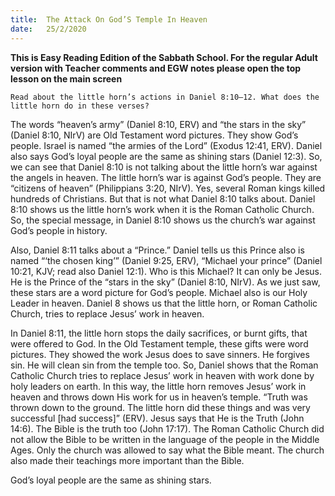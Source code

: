 ```yaml
---
title:  The Attack On God’S Temple In Heaven
date:   25/2/2020
---
```


**This is Easy Reading Edition of the Sabbath School. For the regular Adult version with Teacher comments and EGW notes please open the top lesson on the main screen** 

`Read about the little horn’s actions in Daniel 8:10–12. What does the little horn do in these verses?`

The words “heaven’s army” (Daniel 8:10, ERV) and “the stars in the sky” (Daniel 8:10, NIrV) are Old Testament word pictures. They show God’s people. Israel is named “the armies of the Lord” (Exodus 12:41, ERV). Daniel also says God’s loyal people are the same as shining stars (Daniel 12:3). So, we can see that Daniel 8:10 is not talking about the little horn’s war against the angels in heaven. The little horn’s war is against God’s people. They are “citizens of heaven” (Philippians 3:20, NIrV). Yes, several Roman kings killed hundreds of Christians. But that is not what Daniel 8:10 talks about. Daniel 8:10 shows us the little horn’s work when it is the Roman Catholic Church. So, the special message, in Daniel 8:10 shows us the church’s war against God’s people in history.

Also, Daniel 8:11 talks about a “Prince.” Daniel tells us this Prince also is named “‘the chosen king’” (Daniel 9:25, ERV), “Michael your prince” (Daniel 10:21, KJV; read also Daniel 12:1). Who is this Michael? It can only be Jesus. He is the Prince of the “stars in the sky” (Daniel 8:10, NIrV). As we just saw, these stars are a word picture for God’s people. Michael also is our Holy Leader in heaven. Daniel 8 shows us that the little horn, or Roman Catholic Church, tries to replace Jesus’ work in heaven.

In Daniel 8:11, the little horn stops the daily sacrifices, or burnt gifts, that were offered to God. In the Old Testament temple, these gifts were word pictures. They showed the work Jesus does to save sinners. He forgives sin. He will clean sin from the temple too. So, Daniel shows that the Roman Catholic Church tries to replace Jesus’ work in heaven with work done by holy leaders on earth. In this way, the little horn removes Jesus’ work in heaven and throws down His work for us in heaven’s temple. “Truth was thrown down to the ground. The little horn did these things and was very successful [had success]” (ERV). Jesus says that He is the Truth (John 14:6). The Bible is the truth too (John 17:17). The Roman Catholic Church did not allow the Bible to be written in the language of the people in the Middle Ages. Only the church was allowed to say what the Bible meant. The church also made their teachings more important than the Bible.

God’s loyal people are the same as shining stars.
